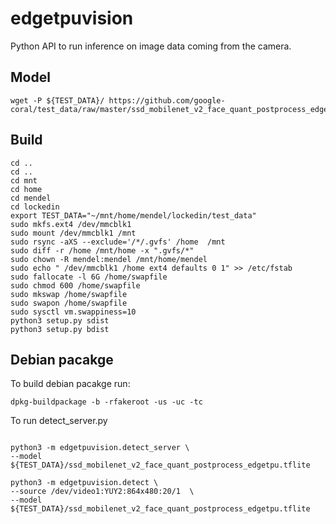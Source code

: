 # edgetpuvision

Python API to run inference on image data coming from the camera.

## Model
```
wget -P ${TEST_DATA}/ https://github.com/google-coral/test_data/raw/master/ssd_mobilenet_v2_face_quant_postprocess_edgetpu.tflite
```

## Build
```
cd ..
cd ..
cd mnt
cd home
cd mendel
cd lockedin
export TEST_DATA="~/mnt/home/mendel/lockedin/test_data"
sudo mkfs.ext4 /dev/mmcblk1
sudo mount /dev/mmcblk1 /mnt
sudo rsync -aXS --exclude='/*/.gvfs' /home  /mnt
sudo diff -r /home /mnt/home -x ".gvfs/*"
sudo chown -R mendel:mendel /mnt/home/mendel
sudo echo " /dev/mmcblk1 /home ext4 defaults 0 1" >> /etc/fstab
sudo fallocate -l 6G /home/swapfile
sudo chmod 600 /home/swapfile
sudo mkswap /home/swapfile
sudo swapon /home/swapfile
sudo sysctl vm.swappiness=10
python3 setup.py sdist
python3 setup.py bdist

```

## Debian pacakge

To build debian pacakge run:
```
dpkg-buildpackage -b -rfakeroot -us -uc -tc
```
To run detect_server.py

```

```
```
python3 -m edgetpuvision.detect_server \
--model ${TEST_DATA}/ssd_mobilenet_v2_face_quant_postprocess_edgetpu.tflite
```
```
python3 -m edgetpuvision.detect \
--source /dev/video1:YUY2:864x480:20/1  \
--model ${TEST_DATA}/ssd_mobilenet_v2_face_quant_postprocess_edgetpu.tflite
```
